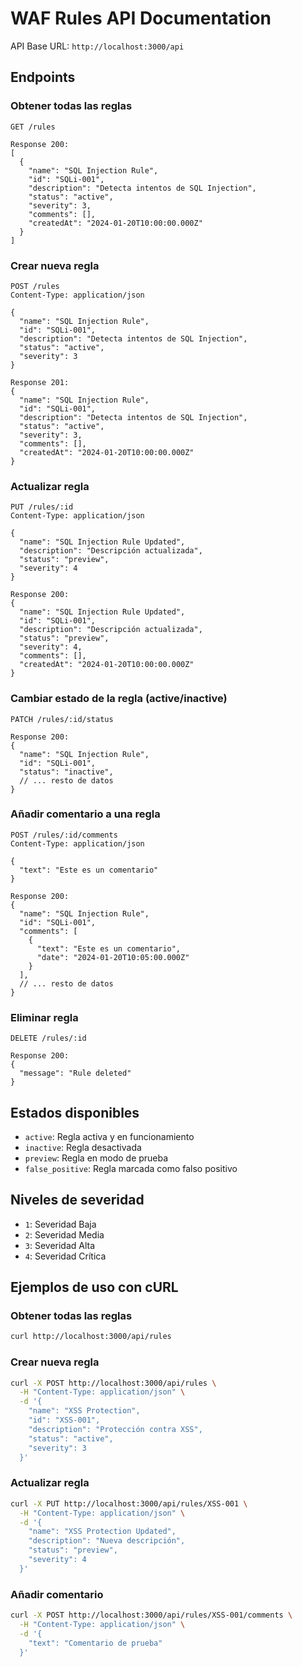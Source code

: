 # WAF Rules API Documentation

API Base URL: `http://localhost:3000/api`

## Endpoints

### Obtener todas las reglas
```http
GET /rules

Response 200:
[
  {
    "name": "SQL Injection Rule",
    "id": "SQLi-001",
    "description": "Detecta intentos de SQL Injection",
    "status": "active",
    "severity": 3,
    "comments": [],
    "createdAt": "2024-01-20T10:00:00.000Z"
  }
]
```

### Crear nueva regla
```http
POST /rules
Content-Type: application/json

{
  "name": "SQL Injection Rule",
  "id": "SQLi-001",
  "description": "Detecta intentos de SQL Injection",
  "status": "active",
  "severity": 3
}

Response 201:
{
  "name": "SQL Injection Rule",
  "id": "SQLi-001",
  "description": "Detecta intentos de SQL Injection",
  "status": "active",
  "severity": 3,
  "comments": [],
  "createdAt": "2024-01-20T10:00:00.000Z"
}
```

### Actualizar regla
```http
PUT /rules/:id
Content-Type: application/json

{
  "name": "SQL Injection Rule Updated",
  "description": "Descripción actualizada",
  "status": "preview",
  "severity": 4
}

Response 200:
{
  "name": "SQL Injection Rule Updated",
  "id": "SQLi-001",
  "description": "Descripción actualizada",
  "status": "preview",
  "severity": 4,
  "comments": [],
  "createdAt": "2024-01-20T10:00:00.000Z"
}
```

### Cambiar estado de la regla (active/inactive)
```http
PATCH /rules/:id/status

Response 200:
{
  "name": "SQL Injection Rule",
  "id": "SQLi-001",
  "status": "inactive",
  // ... resto de datos
}
```

### Añadir comentario a una regla
```http
POST /rules/:id/comments
Content-Type: application/json

{
  "text": "Este es un comentario"
}

Response 200:
{
  "name": "SQL Injection Rule",
  "id": "SQLi-001",
  "comments": [
    {
      "text": "Este es un comentario",
      "date": "2024-01-20T10:05:00.000Z"
    }
  ],
  // ... resto de datos
}
```

### Eliminar regla
```http
DELETE /rules/:id

Response 200:
{
  "message": "Rule deleted"
}
```

## Estados disponibles
- `active`: Regla activa y en funcionamiento
- `inactive`: Regla desactivada
- `preview`: Regla en modo de prueba
- `false_positive`: Regla marcada como falso positivo

## Niveles de severidad
- `1`: Severidad Baja
- `2`: Severidad Media
- `3`: Severidad Alta
- `4`: Severidad Crítica

## Ejemplos de uso con cURL

### Obtener todas las reglas
```bash
curl http://localhost:3000/api/rules
```

### Crear nueva regla
```bash
curl -X POST http://localhost:3000/api/rules \
  -H "Content-Type: application/json" \
  -d '{
    "name": "XSS Protection",
    "id": "XSS-001",
    "description": "Protección contra XSS",
    "status": "active",
    "severity": 3
  }'
```

### Actualizar regla
```bash
curl -X PUT http://localhost:3000/api/rules/XSS-001 \
  -H "Content-Type: application/json" \
  -d '{
    "name": "XSS Protection Updated",
    "description": "Nueva descripción",
    "status": "preview",
    "severity": 4
  }'
```

### Añadir comentario
```bash
curl -X POST http://localhost:3000/api/rules/XSS-001/comments \
  -H "Content-Type: application/json" \
  -d '{
    "text": "Comentario de prueba"
  }'
```
